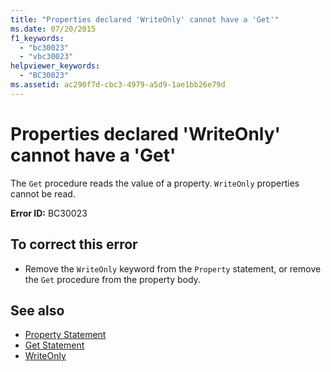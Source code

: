 ```yaml
---
title: "Properties declared 'WriteOnly' cannot have a 'Get'"
ms.date: 07/20/2015
f1_keywords: 
  - "bc30023"
  - "vbc30023"
helpviewer_keywords: 
  - "BC30023"
ms.assetid: ac290f7d-cbc3-4979-a5d9-1ae1bb26e79d
---
```

# Properties declared 'WriteOnly' cannot have a 'Get'
The `Get` procedure reads the value of a property. `WriteOnly` properties cannot be read.  
  
 **Error ID:** BC30023  
  
## To correct this error  
  
- Remove the `WriteOnly` keyword from the `Property` statement, or remove the `Get` procedure from the property body.  
  
## See also

- [Property Statement](../../visual-basic/language-reference/statements/property-statement.md)
- [Get Statement](../../visual-basic/language-reference/statements/get-statement.md)
- [WriteOnly](../../visual-basic/language-reference/modifiers/writeonly.md)
